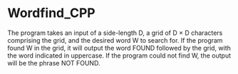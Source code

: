 # Wordfind_CPP

The program takes an input of a side-length D, a grid of D × D characters comprising the grid, and the desired word W to search for. If the program found W in the grid, it will output the word FOUND followed by the grid, with the word indicated in uppercase. If the program could not find W, the output will be the phrase NOT FOUND.
